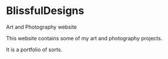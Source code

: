 # BlissfulDesigns
Art and Photography website

This website contains some of my art and photography projects.
 
It is a portfolio of sorts.
